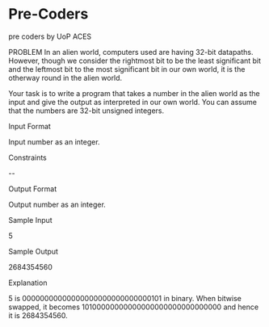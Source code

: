 # Pre-Coders
pre coders by UoP ACES

PROBLEM
In an alien world, computers used are having 32-bit datapaths. However, though we consider the rightmost bit to be the least significant bit and the leftmost bit to the most significant bit in our own world, it is the otherway round in the alien world.

Your task is to write a program that takes a number in the alien world as the input and give the output as interpreted in our own world. You can assume that the numbers are 32-bit unsigned integers.

Input Format

Input number as an integer.

Constraints

--

Output Format

Output number as an integer.

Sample Input

5

Sample Output

2684354560

Explanation

5 is 00000000000000000000000000000101 in binary. When bitwise swapped, it becomes 10100000000000000000000000000000 and hence it is 2684354560.
